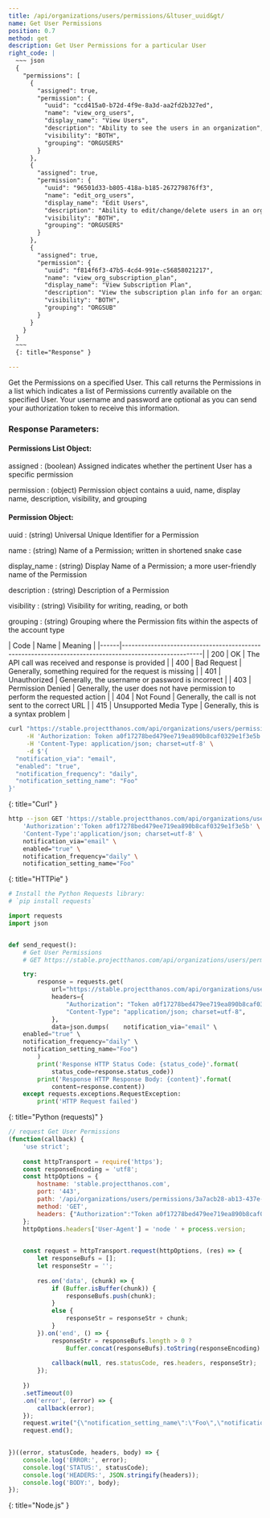 ```yaml
---
title: /api/organizations/users/permissions/&ltuser_uuid&gt/
name: Get User Permissions
position: 0.7
method: get
description: Get User Permissions for a particular User
right_code: |
  ~~~ json
  {
    "permissions": [
      {
        "assigned": true,
        "permission": {
          "uuid": "ccd415a0-b72d-4f9e-8a3d-aa2fd2b327ed",
          "name": "view_org_users",
          "display_name": "View Users",
          "description": "Ability to see the users in an organization",
          "visibility": "BOTH",
          "grouping": "ORGUSERS"
        }
      },
      {
        "assigned": true,
        "permission": {
          "uuid": "96501d33-b805-418a-b185-267279876ff3",
          "name": "edit_org_users",
          "display_name": "Edit Users",
          "description": "Ability to edit/change/delete users in an organization",
          "visibility": "BOTH",
          "grouping": "ORGUSERS"
        }
      },
      {
        "assigned": true,
        "permission": {
          "uuid": "f814f6f3-47b5-4cd4-991e-c56858021217",
          "name": "view_org_subscription_plan",
          "display_name": "View Subscription Plan",
          "description": "View the subscription plan info for an organization",
          "visibility": "BOTH",
          "grouping": "ORGSUB"
        }
      }
    }
  }
  ~~~
  {: title="Response" }

---
```

Get the Permissions on a specified User. This call returns the Permissions in a list which indicates a list of Permissions currently available on the specified User. Your username and password are optional as you can send your authorization token to receive this information.

### Response Parameters:

#### Permissions List Object:

assigned
: (boolean) Assigned indicates whether the pertinent User has a specific permission

permission
: (object) Permission object contains a uuid, name, display name, description, visibility, and grouping

#### Permission Object:

uuid
: (string) Universal Unique Identifier for a Permission

name
: (string) Name of a Permission; written in shortened snake case

display_name
: (string) Display Name of a Permission; a more user-friendly name of the Permission

description
: (string) Description of a Permission

visibility
: (string) Visibility for writing, reading, or both

grouping
: (string) Grouping where the Permission fits within the aspects of the account type

| Code | Name                   | Meaning                                                                      |
|------|-------------------------------------------------------------------------------------------------------|
| 200  | OK                     | The API call was received and response is provided                           |
| 400  | Bad Request            | Generally, something required for the request is missing                     |
| 401  | Unauthorized           | Generally, the username or password is incorrect                             |
| 403  | Permission Denied      | Generally, the user does not have permission to perform the requested action |
| 404  | Not Found              | Generally, the call is not sent to the correct URL                           |
| 415  | Unsupported Media Type | Generally, this is a syntax problem                                          |


~~~ bash
curl "https://stable.projectthanos.com/api/organizations/users/permissions/3a7acb28-ab13-437e-8c35-46cf4f0bea49/" \
     -H 'Authorization: Token a0f17278bed479ee719ea890b8caf0329e1f3e5b' \
     -H 'Content-Type: application/json; charset=utf-8' \
     -d $'{
  "notification_via": "email",
  "enabled": "true",
  "notification_frequency": "daily",
  "notification_setting_name": "Foo"
}'

~~~
{: title="Curl" }

~~~ bash
http --json GET 'https://stable.projectthanos.com/api/organizations/users/permissions/3a7acb28-ab13-437e-8c35-46cf4f0bea49/' \
    'Authorization':'Token a0f17278bed479ee719ea890b8caf0329e1f3e5b' \
    'Content-Type':'application/json; charset=utf-8' \
    notification_via="email" \
    enabled="true" \
    notification_frequency="daily" \
    notification_setting_name="Foo"

~~~
{: title="HTTPie" }

~~~ python
# Install the Python Requests library:
# `pip install requests`

import requests
import json


def send_request():
    # Get User Permissions
    # GET https://stable.projectthanos.com/api/organizations/users/permissions/3a7acb28-ab13-437e-8c35-46cf4f0bea49/

    try:
        response = requests.get(
            url="https://stable.projectthanos.com/api/organizations/users/permissions/3a7acb28-ab13-437e-8c35-46cf4f0bea49/",
            headers={
                "Authorization": "Token a0f17278bed479ee719ea890b8caf0329e1f3e5b",
                "Content-Type": "application/json; charset=utf-8",
            },
            data=json.dumps(    notification_via="email" \
    enabled="true" \
    notification_frequency="daily" \
    notification_setting_name="Foo")
        )
        print('Response HTTP Status Code: {status_code}'.format(
            status_code=response.status_code))
        print('Response HTTP Response Body: {content}'.format(
            content=response.content))
    except requests.exceptions.RequestException:
        print('HTTP Request failed')

~~~
{: title="Python (requests)" }

~~~ javascript
// request Get User Permissions 
(function(callback) {
    'use strict';
        
    const httpTransport = require('https');
    const responseEncoding = 'utf8';
    const httpOptions = {
        hostname: 'stable.projectthanos.com',
        port: '443',
        path: '/api/organizations/users/permissions/3a7acb28-ab13-437e-8c35-46cf4f0bea49/',
        method: 'GET',
        headers: {"Authorization":"Token a0f17278bed479ee719ea890b8caf0329e1f3e5b","Content-Type":"application/json; charset=utf-8"}
    };
    httpOptions.headers['User-Agent'] = 'node ' + process.version;
 

    const request = httpTransport.request(httpOptions, (res) => {
        let responseBufs = [];
        let responseStr = '';
        
        res.on('data', (chunk) => {
            if (Buffer.isBuffer(chunk)) {
                responseBufs.push(chunk);
            }
            else {
                responseStr = responseStr + chunk;            
            }
        }).on('end', () => {
            responseStr = responseBufs.length > 0 ? 
                Buffer.concat(responseBufs).toString(responseEncoding) : responseStr;
            
            callback(null, res.statusCode, res.headers, responseStr);
        });
        
    })
    .setTimeout(0)
    .on('error', (error) => {
        callback(error);
    });
    request.write("{\"notification_setting_name\":\"Foo\",\"notification_via\":\"email\",\"enabled\":\"true\",\"notification_frequency\":\"daily\"}")
    request.end();
    

})((error, statusCode, headers, body) => {
    console.log('ERROR:', error); 
    console.log('STATUS:', statusCode);
    console.log('HEADERS:', JSON.stringify(headers));
    console.log('BODY:', body);
});

~~~
{: title="Node.js" }
